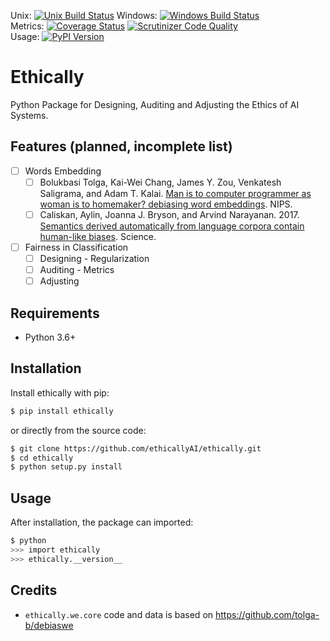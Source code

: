 Unix: [![Unix Build Status](https://img.shields.io/travis/ethicallyAI/ethically/master.svg)](https://travis-ci.org/ethicallyAI/ethically) Windows: [![Windows Build Status](https://img.shields.io/appveyor/ci/ethicallyAI/ethically/master.svg)](https://ci.appveyor.com/project/ethicallyAI/ethically)<br> Metrics: [![Coverage Status](https://img.shields.io/coveralls/ethicallyAI/ethically/master.svg)](https://coveralls.io/r/ethicallyAI/ethically) [![Scrutinizer Code Quality](https://img.shields.io/scrutinizer/g/ethicallyAI/ethically.svg)](https://scrutinizer-ci.com/g/ethicallyAI/ethically/?branch=master)<br>Usage: [![PyPI Version](https://img.shields.io/pypi/v/ethically.svg)](https://pypi.org/project/ethically)

# Ethically
Python Package for Designing, Auditing and Adjusting the Ethics of AI Systems.

## Features (planned, incomplete list)
- [ ] Words Embedding
  - [ ] Bolukbasi Tolga, Kai-Wei Chang, James Y. Zou, Venkatesh Saligrama, and Adam T. Kalai. [Man is to computer programmer as woman is to homemaker? debiasing word embeddings](https://arxiv.org/abs/1607.06520). NIPS.
  - [ ] Caliskan, Aylin, Joanna J. Bryson, and Arvind Narayanan. 2017. [Semantics derived automatically from language corpora contain human-like biases](https://researchportal.bath.ac.uk/en/publications/semantics-derived-automatically-from-language-corpora-necessarily). Science.

- [ ] Fairness in Classification
  - [ ] Designing - Regularization
  - [ ] Auditing - Metrics
  - [ ] Adjusting

## Requirements

* Python 3.6+

## Installation

Install ethically with pip:

```sh
$ pip install ethically
```

or directly from the source code:

```sh
$ git clone https://github.com/ethicallyAI/ethically.git
$ cd ethically
$ python setup.py install
```

## Usage

After installation, the package can imported:

```sh
$ python
>>> import ethically
>>> ethically.__version__
```


## Credits
* `ethically.we.core` code and data is based on
https://github.com/tolga-b/debiaswe
